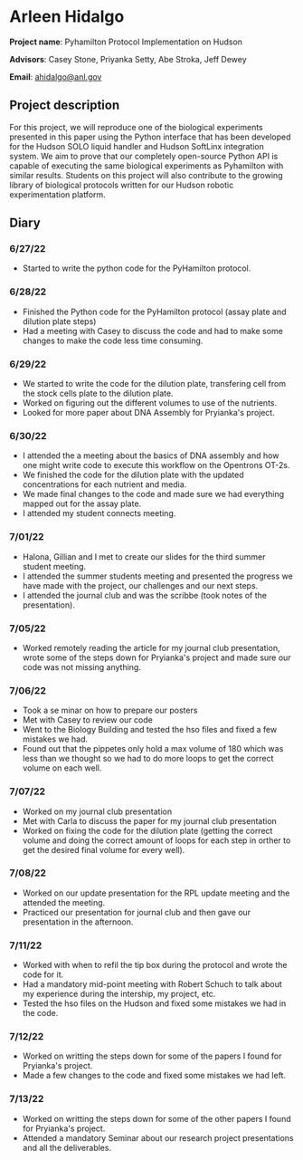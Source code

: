 # Arleen Hidalgo
**Project name**: Pyhamilton Protocol Implementation on Hudson 

**Advisors**: Casey Stone, Priyanka Setty, Abe Stroka, Jeff Dewey

**Email**: ahidalgo@anl.gov
## Project description 
For this project, we will reproduce one of the biological experiments presented in this paper using the Python interface that has been developed for the Hudson SOLO liquid handler and Hudson SoftLinx integration system. We aim to prove that our completely open-source Python API is capable of executing the same biological experiments as Pyhamilton with similar results. Students on this project will also contribute to the growing library of biological protocols written for our Hudson robotic experimentation platform. 
## Diary
### 6/27/22
* Started to write the python code for the PyHamilton protocol. 

### 6/28/22
* Finished the Python code for the PyHamilton protocol (assay plate and dilution plate steps) 
* Had a meeting with Casey to discuss the code and had to make some changes to make the code less time consuming.

### 6/29/22
* We started to write the code for the dilution plate, transfering cell from the stock cells plate to the dilution plate. 
* Worked on figuring out the different volumes to use of the nutrients. 
* Looked for more paper about DNA Assembly for Pryianka's project. 

### 6/30/22 
* I attended the a meeting about the basics of DNA assembly and how one might write code to execute this workflow on the Opentrons OT-2s. 
* We finished the code for the dilution plate with the updated concentrations for each nutrient and media. 
* We made final changes to the code and made sure we had everything mapped out for the assay plate.
* I attended my student connects meeting.

### 7/01/22
* Halona, Gillian and I met to create our slides for the third summer student meeting. 
* I attended the summer students meeting and presented the progress we have made with the project, our challenges and our next steps. 
* I attended the journal club and was the scribbe (took notes of the presentation). 

### 7/05/22
* Worked remotely reading the article for my journal club presentation, wrote some of the steps down for Pryianka's project and made sure our code was not missing anything. 

### 7/06/22 
* Took a se minar on how to prepare our posters 
* Met with Casey to review our code
* Went to the Biology Building and tested the hso files and fixed a few mistakes we had. 
* Found out that the pippetes only hold a max volume of 180 which was less than we thought so we had to do more loops to get the correct volume on each well. 

### 7/07/22 
* Worked on my journal club presentation
* Met with Carla to discuss the paper for my journal club presentation 
* Worked on fixing the code for the dilution plate (getting the correct volume and doing the correct amount of loops for each step in orther to get the desired final volume for every well). 

### 7/08/22 
* Worked on our update presentation for the RPL update meeting and the attended the meeting. 
* Practiced our presentation for journal club and then gave our presentation in the afternoon. 

### 7/11/22 
* Worked with when to refil the tip box during the protocol and wrote the code for it. 
* Had a mandatory mid-point meeting with Robert Schuch to talk about my experience during the intership, my project, etc. 
* Tested the hso files on the Hudson and fixed some mistakes we had in the code. 

### 7/12/22
* Worked on writting the steps down for some of the papers I found for Pryianka's project. 
* Made a few changes to the code and fixed some mistakes we had left. 

### 7/13/22 
* Worked on writting the steps down for some of the other papers I found for Pryianka's project. 
* Attended a mandatory Seminar about our research project presentations and all the deliverables. 



